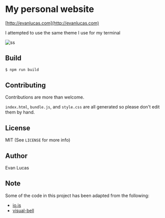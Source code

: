 # My personal website

[http://evanlucas.com](http://evanlucas.com)

I attempted to use the same theme I use for my terminal

![ss](https://raw.githubusercontent.com/evanlucas/evanlucas.github.io/master/terminal.png)

## Build

```bash
$ npm run build
```

## Contributing

Contributions are more than welcome.

`index.html`, `bundle.js`, and `style.css` are all generated so please
don't edit them by hand.

## License

MIT (See `LICENSE` for more info)

## Author

Evan Lucas

## Note

Some of the code in this project has been adapted from the following:

- [io.js](https://github.com/iojs/io.js/blob/master/lib/readline.js)
- [visual-bell](https://github.com/probablycorey/visual-bell)
